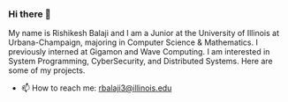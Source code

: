 ### Hi there 👋

My name is Rishikesh Balaji and I am a Junior at the University of Illinois at Urbana-Champaign, majoring in Computer Science & Mathematics. I previously interned at Gigamon and Wave Computing. I am interested in System Programming, CyberSecurity, and Distributed Systems. Here are some of my projects.

- 📫 How to reach me: rbalaji3@illinois.edu
<!--
**rbalaji3/rbalaji3** is a ✨ _special_ ✨ repository because its `README.md` (this file) appears on your GitHub profile.

Here are some ideas to get you started:

- 🔭 I’m currently working on ...
- 🌱 I’m currently learning ...
- 👯 I’m looking to collaborate on ...
- 🤔 I’m looking for help with ...
- 💬 Ask me about ...
- 📫 How to reach me: ...
- 😄 Pronouns: ...
- ⚡ Fun fact: ...
-->
